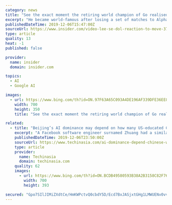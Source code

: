 ```yaml
---
category: news
title: "See the exact moment the retiring world champion of Go realised DeepMind's machine was 'an entity that cannot be defeated'"
excerpt: "He became world-famous after losing a set of matches to AlphaGo, the matchplaying software developed by Google's DeepMind artificial intelligence unit. Until 2016, Go was considered so complex that software might be incapable of mastering it. There are ..."
publishedDateTime: 2019-12-06T15:47:00Z
sourceUrl: https://www.insider.com/video-lee-se-dol-reaction-to-move-37-and-w102-vs-alphago-2016-3
type: article
quality: 13
heat: -1
published: false

provider:
  name: insider
  domain: insider.com

topics:
  - AI
  - Google AI

images:
  - url: https://www.bing.com/th?id=ON.97F63A65C093A4DE196AF339DFE36EE8
    width: 700
    height: 350
    title: "See the exact moment the retiring world champion of Go realised DeepMind's machine was 'an entity that cannot be defeated'"

related:
  - title: "Beijing’s AI dominance may depend on how many US-educated Chinese want to return home"
    excerpt: "A Facebook software engineer surnamed Zhuang had a similar experience at his university ... meaning engineering graduates are not fluent in English, the preferred language of the global AI research community. The US is home to five of the world’s top 10 universities in the AI field, which includes computer vision and machine learning, while ..."
    publishedDateTime: 2019-12-06T23:50:00Z
    sourceUrl: https://www.techinasia.com/ai-dominance-depend-chinese-want-return-home
    type: article
    provider:
      name: Techinasia
      domain: techinasia.com
    quality: 62
    images:
      - url: https://www.bing.com/th?id=ON.BCDB49580593B38A2B3158C82F768C95
        width: 700
        height: 393

secured: "Gpo7SIlJIMiZXdtCe/HmKWPctvQ0cbdY5D/Ecd7BxJASjxtGHg1LMWUENv0vvmKk8rjhcq54K2cBQ85jfmvCB7Vqo03nuKCnftUVpl3Ylc+Yeho5DsNyUvOyWeBlLjTTbWOAXe/iNU4iDzqPkpKwvbQSQ/xWtG+ezB/qMPV/L88B9xhhpnQx7j0ZDXdlNlAk0AXFtJR5nyWjG0ndkPm2isIOpPAKiwXW/UTvEDSXbXZ4mpZQmbw5zluGBM4S95S4BSQXohiuBv7kA03BmLMMPg==;zCaCXHOyoDugVxBSfdUpog=="
---
```


